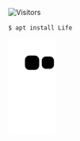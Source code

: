 <img src="https://komarev.com/ghpvc/?username=rdimo&label=Profile%20Views&color=008042&style=flat&label=Visitors" alt="Visitors"></a>

```java
$ apt install Life
```

<a href="https://katsumii.ml" target="_blank"><img src="https://github.com/rafaballerini/rafaballerini/blob/output/github-contribution-grid-snake.svg" alt="sneke"></a>
